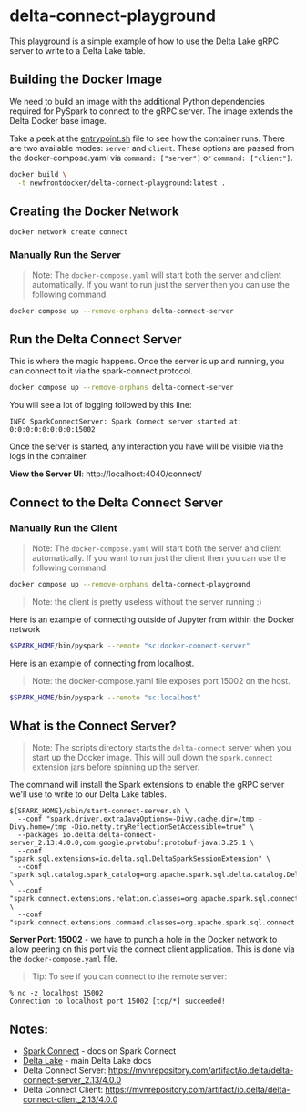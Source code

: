 # delta-connect-playground
This playground is a simple example of how to use the Delta Lake gRPC server to write to a Delta Lake table.

## Building the Docker Image
We need to build an image with the additional Python dependencies required for PySpark to connect to the gRPC server. The image extends the Delta Docker base image. 

Take a peek at the [entrypoint.sh](./scripts/entrypoint.sh) file to see how the container runs. There are two available modes: `server` and `client`. These options are passed from the docker-compose.yaml via `command: ["server"]` or `command: ["client"]`. 

~~~bash
docker build \
  -t newfrontdocker/delta-connect-playground:latest .
~~~

## Creating the Docker Network
~~~
docker network create connect
~~~

### Manually Run the Server
> Note: The `docker-compose.yaml` will start both the server and client automatically. If you want to run just the server then you can use the following command.
```bash
docker compose up --remove-orphans delta-connect-server
```

## Run the Delta Connect Server
This is where the magic happens. Once the server is up and running, you can connect to it via the spark-connect protocol. 

~~~bash
docker compose up --remove-orphans delta-connect-server
~~~

You will see a lot of logging followed by this line:

```text
INFO SparkConnectServer: Spark Connect server started at: 0:0:0:0:0:0:0:0:15002
```

Once the server is started, any interaction you have will be visible via the logs in the container.

**View the Server UI**: http://localhost:4040/connect/

## Connect to the Delta Connect Server

### Manually Run the Client
> Note: The `docker-compose.yaml` will start both the server and client automatically. If you want to run just the client then you can use the following command.

```bash
docker compose up --remove-orphans delta-connect-playground 
```
> Note: the client is pretty useless without the server running :)

Here is an example of connecting outside of Jupyter from within the Docker network
```bash
$SPARK_HOME/bin/pyspark --remote "sc:docker-connect-server"
```

Here is an example of connecting from localhost.
> Note: the docker-compose.yaml file exposes port 15002 on the host.
```bash
$SPARK_HOME/bin/pyspark --remote "sc:localhost"
```

## What is the Connect Server?
> Note: The scripts directory starts the `delta-connect` server when you start up the Docker image. This will pull down the `spark.connect` extension jars before spinning up the server.

The command will install the Spark extensions to enable the gRPC server we'll use to write to our Delta Lake tables.
```text
${SPARK_HOME}/sbin/start-connect-server.sh \
  --conf "spark.driver.extraJavaOptions=-Divy.cache.dir=/tmp -Divy.home=/tmp -Dio.netty.tryReflectionSetAccessible=true" \
  --packages io.delta:delta-connect-server_2.13:4.0.0,com.google.protobuf:protobuf-java:3.25.1 \
  --conf "spark.sql.extensions=io.delta.sql.DeltaSparkSessionExtension" \
  --conf "spark.sql.catalog.spark_catalog=org.apache.spark.sql.delta.catalog.DeltaCatalog" \
  --conf "spark.connect.extensions.relation.classes=org.apache.spark.sql.connect.delta.DeltaRelationPlugin" \
  --conf "spark.connect.extensions.command.classes=org.apache.spark.sql.connect.delta.DeltaCommandPlugin"
```

**Server Port**: **15002** - we have to punch a hole in the Docker network to allow peering on this port via the connect client application. This is done via the `docker-compose.yaml` file.

> Tip: To see if you can connect to the remote server:
```text
% nc -z localhost 15002
Connection to localhost port 15002 [tcp/*] succeeded!
```

## Notes: 
* [Spark Connect](https://spark.apache.org/docs/latest/spark-connect-overview.html) - docs on Spark Connect
* [Delta Lake](https://delta.io/) - main Delta Lake docs
* Delta Connect Server: https://mvnrepository.com/artifact/io.delta/delta-connect-server_2.13/4.0.0
* Delta Connect Client: https://mvnrepository.com/artifact/io.delta/delta-connect-client_2.13/4.0.0
